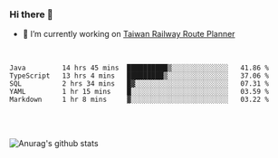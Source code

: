 ### Hi there 👋

- 🔭 I’m currently working on [Taiwan Railway Route Planner](https://github.com/Taiwan-Railway-Route-Planner)

<br/>

<!--START_SECTION:waka-->
```text
Java         14 hrs 45 mins  ██████████▒░░░░░░░░░░░░░░   41.86 % 
TypeScript   13 hrs 4 mins   █████████▒░░░░░░░░░░░░░░░   37.06 % 
SQL          2 hrs 34 mins   █▓░░░░░░░░░░░░░░░░░░░░░░░   07.31 % 
YAML         1 hr 15 mins    █░░░░░░░░░░░░░░░░░░░░░░░░   03.59 % 
Markdown     1 hr 8 mins     ▓░░░░░░░░░░░░░░░░░░░░░░░░   03.22 % 
```
<!--END_SECTION:waka-->

<br/>
<br/>

![Anurag's github stats](https://github-readme-stats.vercel.app/api?username=DepickereSven&show_icons=true&theme=tokyonight)



<!--
**DepickereSven/DepickereSven** is a ✨ _special_ ✨ repository because its `README.md` (this file) appears on your GitHub profile.

Here are some ideas to get you started:

- 🔭 I’m currently working on ...
- 🌱 I’m currently learning ...
- 👯 I’m looking to collaborate on ...
- 🤔 I’m looking for help with ...
- 💬 Ask me about ...
- 📫 How to reach me: ...
- 😄 Pronouns: ...
- ⚡ Fun fact: ...
-->
